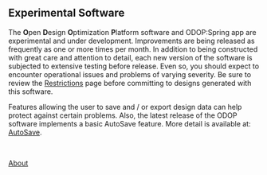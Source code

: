 ## Experimental Software

The **O**pen **D**esign **O**ptimization **P**latform software 
and ODOP:Spring app are experimental and under development. 
Improvements are being released as frequently as one or more times per month. 
In addition to being constructed with great care and attention to detail, 
each new version of 
the software is subjected to extensive testing before release. 
Even so, you should expect to encounter operational issues and problems of varying severity.
Be sure to review the [Restrictions](Legal/Restrictions) page before committing to designs generated with this software.

Features allowing the user to save and / or export design data can help protect against certain problems.
Also, the latest release of the ODOP software implements a basic AutoSave feature. 
More detail is available at: [AutoSave](../Help/autoSave).

&nbsp;

[About](./)
